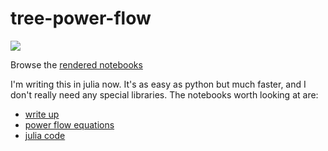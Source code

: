 tree-power-flow
===============
![](https://raw.github.com/sharnett/tree-power-flow/master/graph14_tree.png)

Browse the [rendered notebooks](http://nbviewer.ipython.org/github/sharnett/tree-power-flow/tree/master/)

I'm writing this in julia now. It's as easy as python but much faster, and I don't really need any special libraries. The notebooks worth looking at are:

* [write up](http://nbviewer.ipython.org/github/sharnett/tree-power-flow/blob/master/precise%20write%20up.ipynb)
* [power flow equations](http://nbviewer.ipython.org/github/sharnett/tree-power-flow/blob/master/power%20flow%20equation%20revisit.ipynb)
* [julia code](http://nbviewer.ipython.org/github/sharnett/tree-power-flow/blob/master/julia%20algo.ipynb)

